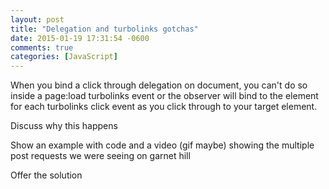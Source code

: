 ```yaml
---
layout: post
title: "Delegation and turbolinks gotchas"
date: 2015-01-19 17:31:54 -0600
comments: true
categories: [JavaScript]
---
```


When you bind a click through delegation on document, you can't do so inside
a page:load turbolinks event or the observer will bind to the element for each
turbolinks click event as you click through to your target element. 

Discuss why this happens

Show an example with code and a video (gif maybe) showing the multiple post requests we were seeing on garnet hill

Offer the solution
